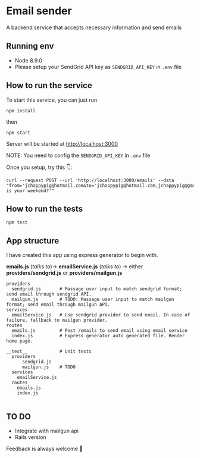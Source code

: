 # Email sender
A backend service that accepts necessary information and send emails

## Running env
- Node 8.9.0
- Please setup your SendGrid API key as `SENDGRID_API_KEY` in `.env` file
## How to run the service
To start this service, you can just run

```
npm install
```
then
```
npm start
```

Server will be started at [http://localhost:3000](http://localhost:3000)

NOTE: You need to config the `SENDGRID_API_KEY` in `.env` file

Once you setup, try this 👇:

```
curl --request POST --url 'http://localhost:3000/emails' --data "from='jchappypig@hotmail.com&to='jchappypig@hotmail.com,jchappypig@gmail.com'&subject='Hi'&content='How is your weekend?'"
```

## How to run the tests

```
npm test
```
## App structure
I have created this app using express generator to begin with.

**emails.js** (*talks to*)-> **emailService.js** (*talks to*) -> either **providers/sendgrid.js** or **providers/mailgun.js**


```
providers
  sendgrid.js       # Massage user input to match sendgrid format; send email through sendgrid API.
  mailgun.js        # TODO: Massage user input to match mailgun format; send email through mailgun API.
services
  emailService.js   # Use sendgrid provider to send email. In case of failure, fallback to mailgun provider.
routes
  emails.js         # Post /emails to send email using email service
  index.js          # Express generator auto generated file. Render home page.

__test__            # Unit tests
  providers
      sendgrid.js   
      mailgun.js    # TODO
  services
    emailService.js
  routes
    emails.js
    index.js


```

## TO DO

- Integrate with mailgun api
- Rails version


Feedback is always welcome 🤗